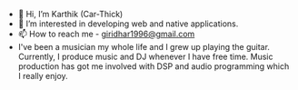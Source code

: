 - 👋 Hi, I’m Karthik (Car-Thick)
- 👀 I’m interested in developing web and native applications.
- 📫 How to reach me - giridhar1996@gmail.com
- I've been a musician my whole life and I grew up playing the guitar. Currently, I produce music and DJ whenever I have free time. Music production has got me involved with DSP and audio programming which I really enjoy. 
<!---
itskar/itskar is a ✨ special ✨ repository because its `README.md` (this file) appears on your GitHub profile.
You can click the Preview link to take a look at your changes.
--->
